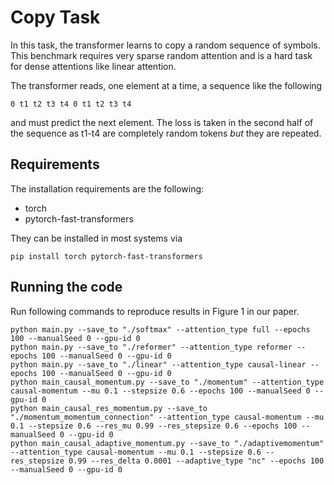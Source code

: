 Copy Task
=========

In this task, the transformer learns to copy a random sequence of symbols. This
benchmark requires very sparse random attention and is a hard task for dense
attentions like linear attention.

The transformer reads, one element at a time, a sequence like the following

    0 t1 t2 t3 t4 0 t1 t2 t3 t4

and must predict the next element. The loss is taken in the second half of the
sequence as t1-t4 are completely random tokens *but* they are repeated.

Requirements
------------

The installation requirements are the following:

* torch
* pytorch-fast-transformers

They can be installed in most systems via

    pip install torch pytorch-fast-transformers

Running the code
----------------

Run following commands to reproduce results in Figure 1 in our paper.

```
python main.py --save_to "./softmax" --attention_type full --epochs 100 --manualSeed 0 --gpu-id 0
python main.py --save_to "./reformer" --attention_type reformer --epochs 100 --manualSeed 0 --gpu-id 0
python main.py --save_to "./linear" --attention_type causal-linear --epochs 100 --manualSeed 0 --gpu-id 0
python main_causal_momentum.py --save_to "./momentum" --attention_type causal-momentum --mu 0.1 --stepsize 0.6 --epochs 100 --manualSeed 0 --gpu-id 0
python main_causal_res_momentum.py --save_to "./momentum_momentum_connection" --attention_type causal-momentum --mu 0.1 --stepsize 0.6 --res_mu 0.99 --res_stepsize 0.6 --epochs 100 --manualSeed 0 --gpu-id 0
python main_causal_adaptive_momentum.py --save_to "./adaptivemomentum" --attention_type causal-momentum --mu 0.1 --stepsize 0.6 --res_stepsize 0.99 --res_delta 0.0001 --adaptive_type "nc" --epochs 100 --manualSeed 0 --gpu-id 0
```